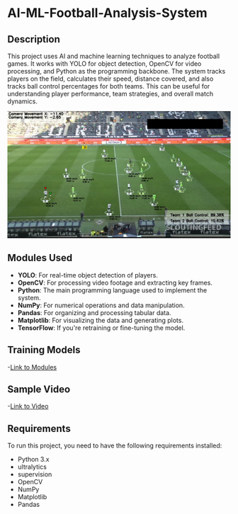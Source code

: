 # AI-ML-Football-Analysis-System

## Description

This project uses AI and machine learning techniques to analyze football games. It works with YOLO for object detection, OpenCV for video processing, and Python as the programming backbone. The system tracks players on the field, calculates their speed, distance covered, and also tracks ball control percentages for both teams. This can be useful for understanding player performance, team strategies, and overall match dynamics.

![Screenshot](output_videos/Screenshot.png)

## Modules Used 
- **YOLO**: For real-time object detection of players.<br>
- **OpenCV**: For processing video footage and extracting key frames.<br>
- **Python**: The main programming language used to implement the system.<br>
- **NumPy**: For numerical operations and data manipulation.<br>
- **Pandas**: For organizing and processing tabular data.<br>
- **Matplotlib**: For visualizing the data and generating plots.<br>
- **TensorFlow**: If you're retraining or fine-tuning the model.<br>

## Training Models

-[Link to Modules](https://drive.google.com/file/d/1FSucb8Jj01alwZ9WoOPpNiT7erbK2Vld/view?usp=sharing)

## Sample Video

-[Link to Video](https://drive.google.com/file/d/164s_5Ba1_W_wboYO7IHgTcsljj8IWBG1/view?usp=sharing)

## Requirements

To run this project, you need to have the following requirements installed:

- Python 3.x<br>
- ultralytics<br>
- supervision<br>
- OpenCV<br>
- NumPy<br>
- Matplotlib<br>
- Pandas<br>